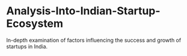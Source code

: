 # Analysis-Into-Indian-Startup-Ecosystem
In-depth examination of factors influencing the success and growth of startups in India.
